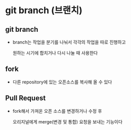 # git branch (브랜치)

## git branch

- branch는 작업을 분기를 나눠서 각각의 작업을 따로 진행하고

  원하는 시기에 합치거나 다시 나눌 때 사용한다

## fork

- 다른 repository에 있는 오픈소스를 복사해 올 수 있다

## Pull Request

- fork해서 가져온 오픈 소스를 변경하거나 수정 후

  오리지널에게 merge(변경 및 통합) 요청을 보내는 기능이다